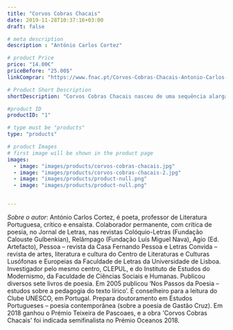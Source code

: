 ```yaml
---
title: "Corvos Cobras Chacais"
date: 2019-11-28T10:37:16+03:00
draft: false

# meta description
description : "António Carlos Cortez"

# product Price
price: "14.00€"
priceBefore: "25.00$"
linkComprar: "https://www.fnac.pt/Corvos-Cobras-Chacais-Antonio-Carlos-Cortez/a1446295"

# Product Short Description
shortDescription: "Corvos Cobras Chacais nasceu de uma sequência alargada de poemas em prosa e constituiu um capítulo participante da antologia 'A dor concreta' (ed. Tinta da China) do poeta António Carlos Cortez, em uma prévia de um livro futuro, este que agora se nos apresenta. Bem reconhece Pedro Mexia quando diz que 'depois de Daniel Faria não houve na poesia mais recente em Portugal quem arriscasse em construir um tom elevado e ao mesmo tempo realista e concreto, algo em que Cortez é exímio'. Em 'Corvos Cobras Chacais', Cortez maneja a forma poética para falar de uma forma inesquecível, indelével, daquilo que mais nos assombra: da crueldade da vida e da passividade dos homens."

#product ID
productID: "1"

# type must be "products"
type: "products"

# product Images
# first image will be shown in the product page
images:
  - image: "images/products/corvos-cobras-chacais.jpg"
  - image: "images/products/corvos-cobras-chacais-2.jpg"
  - image: "images/products/product-null.png"
  - image: "images/products/product-null.png"


---
```


*Sobre o autor*: António Carlos Cortez, é poeta, professor de Literatura Portuguesa, crítico e ensaísta. Colaborador permanente, com crítica de poesia, no Jornal de Letras, nas revistas Colóquio-Letras (Fundação Calouste Gulbenkian), Relâmpago (Fundação Luís Miguel Nava), Agio (Ed. Artefacto), Pessoa – revista da Casa Fernando Pessoa e Letras Convida – revista de artes, literatura e cultura do Centro de Literaturas e Culturas Lusófonas e Europeias da Faculdade de Letras da Universidade de Lisboa. Investigador pelo mesmo centro, CLEPUL, e do Instituto de Estudos do Modernismo, da Faculdade de Ciências Sociais e Humanas. Publicou diversos sete livros de poesia. Em 2005 publicou ‘Nos Passos da Poesia – estudos sobre a pedagogia do texto lírico’. É conselheiro para a leitura do Clube UNESCO, em Portugal. Prepara doutoramento em Estudos Portugueses – poesia contemporânea (sobre a poesia de Gastão Cruz). Em 2018 ganhou o Prémio Teixeira de Pascoaes, e a obra 'Corvos Cobras Chacais' foi indicada semifinalista no Prémio Oceanos 2018.